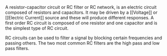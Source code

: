 A resistor-capacitor circuit or RC filter or RC network, is an electric circuit composed of resistors and capacitors. It may be driven by a [[Voltage]] or [[Electric Current]] source and these will produce different responses. A first order RC circuit is composed of one resistor and one capacitor and is the simplest type of RC circuit. 

RC circuits can be used to filter a signal by blocking certain frequencies and passing others. The two most common RC filters are the high pass and low pass filters. 